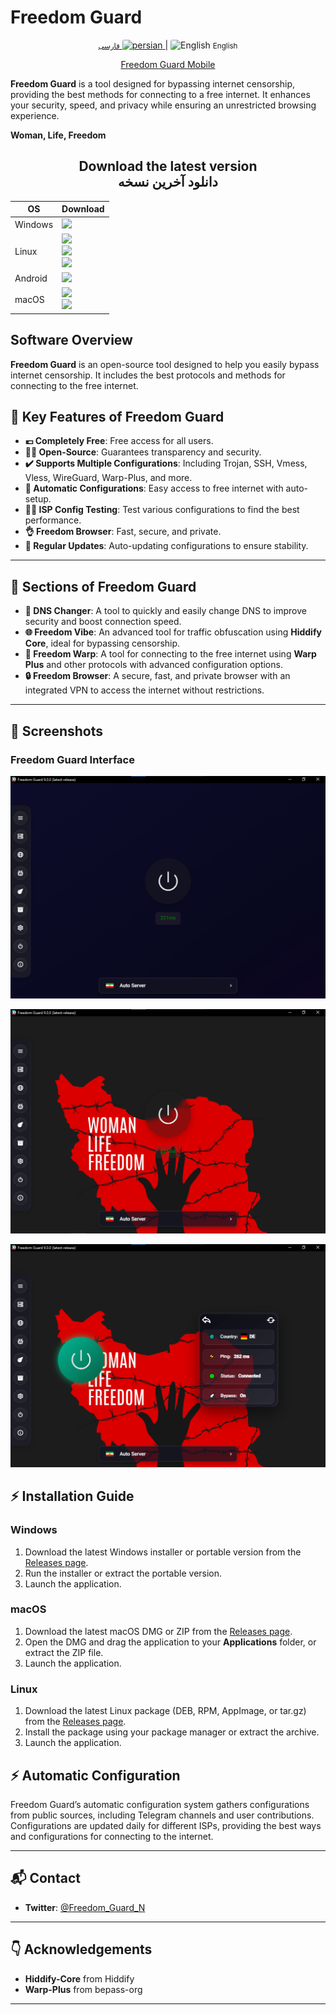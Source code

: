 
# Freedom Guard

<div align="center">
    <p>
        <a href="README-fa.md">
            <small>فارسی</small>
            <img src='./src/svgs/ir.svg' alt='persian' style='width: 20px;height: 15px;border-radius: 3px;' />
        </a>
        | 
       <img src='./src/svgs/gb.svg' alt='English' style='width: 20px;height: 15px;border-radius: 3px;' />
        <small>English</small>
    </p>
</div>

<div align="center">
  <a href="https://github.com/Freedom-Guard/FG_MOBILE/releases">Freedom Guard Mobile</a></p>
</div>

**Freedom Guard** is a tool designed for bypassing internet censorship, providing the best methods for connecting to a free internet. It enhances your security, speed, and privacy while ensuring an unrestricted browsing experience.

**Woman, Life, Freedom**

## <div align="center">Download the latest version <br> دانلود آخرین نسخه</div>

<div align=center>
<table>
    <thead align=center>
        <tr>
            <th>OS</th>
            <th>Download</th>
        </tr>
    </thead>
    <tbody align=left>
        <tr>
            <td>Windows</td>
            <td>
                <a href="https://github.com/Freedom-Guard/Freedom-Guard/releases/latest/download/freedom-guard-win-x64.exe"><img src="https://img.shields.io/badge/Setup-x64-2d7d9a.svg?logo=windows"></a><br>
            </td>
        </tr>
        <tr>
            <td>Linux</td>
            <td>
                <a href="https://github.com/Freedom-Guard/Freedom-Guard/releases/latest/download/freedom-guard-linux-amd64.deb"><img src="https://img.shields.io/badge/deb-x64-f84e29.svg?logo=linux"> </a><br>
                <a href="https://github.com/Freedom-Guard/Freedom-Guard/releases/latest/download/freedom-guard-linux-x86_64.AppImage"><img src="https://img.shields.io/badge/AppImage-x64-2d7d9a.svg?logo=linux"></a><br>
                <a href="https://github.com/Freedom-Guard/Freedom-Guard/releases/latest/download/freedom-guard-linux-x86_64.rpm
"><img src="https://img.shields.io/badge/rpm-x64-f84e29.svg?logo=rpm"></a><br>
            </td>
        </tr>
        </tr>
        <tr>
            <td>Android</td>
            <td>
                <a href="https://github.com/Freedom-Guard/FG_MOBILE/releases/latest/download/app-release.apk"><img src="https://img.shields.io/badge/apk-universal-f84e29.svg?logo=android"> </a><br>
            </td>
        </tr>
        <tr>
            <td>macOS</td>
            <td>
                <a href="https://github.com/Freedom-Guard/Freedom-Guard/releases/latest/download/freedom-guard-mac-x64.dmg"><img src="https://img.shields.io/badge/dmg-x64-f84e29.svg?logo=apple"> </a><br>
                <a href="https://github.com/Freedom-Guard/Freedom-Guard/releases/latest/download/freedom-guard-mac-arm64.dmg"><img src="https://img.shields.io/badge/dmg-arm64-f84e29.svg?logo=apple"> </a><br>
            </td>
        </tr>
    </tbody>

</table>
</div>

## Software Overview

**Freedom Guard** is an open-source tool designed to help you easily bypass internet censorship. It includes the best protocols and methods for connecting to the free internet.


## 🚀 Key Features of Freedom Guard

* **💶 Completely Free**: Free access for all users.
* **😶‍🌫️ Open-Source**: Guarantees transparency and security.
* **✔️ Supports Multiple Configurations**: Including Trojan, SSH, Vmess, Vless, WireGuard, Warp-Plus, and more.
* **🚀 Automatic Configurations**: Easy access to free internet with auto-setup.
* **👩‍💻 ISP Config Testing**: Test various configurations to find the best performance.
* **👌 Freedom Browser**: Fast, secure, and private.
* **🤖 Regular Updates**: Auto-updating configurations to ensure stability.

---

## 🚀 Sections of Freedom Guard

* **📡 DNS Changer**: A tool to quickly and easily change DNS to improve security and boost connection speed.
* **🌐 Freedom Vibe**: An advanced tool for traffic obfuscation using **Hiddify Core**, ideal for bypassing censorship.
* **🚀 Freedom Warp**: A tool for connecting to the free internet using **Warp Plus** and other protocols with advanced configuration options.
* **🔒 Freedom Browser**: A secure, fast, and private browser with an integrated VPN to access the internet without restrictions.

---

## 📸 Screenshots

### Freedom Guard Interface

![Screenshot 1](./screenshots/1.png)

![Screenshot 2](./screenshots/2.png)

![Screenshot 3](./screenshots/3.png)


## ⚡ Installation Guide

### **Windows**

1. Download the latest Windows installer or portable version from the [Releases page](https://github.com/Freedom-Guard/Freedom-Guard/releases).
2. Run the installer or extract the portable version.
3. Launch the application.

### **macOS**

1. Download the latest macOS DMG or ZIP from the [Releases page](https://github.com/Freedom-Guard/Freedom-Guard/releases).
2. Open the DMG and drag the application to your **Applications** folder, or extract the ZIP file.
3. Launch the application.

### **Linux**

1. Download the latest Linux package (DEB, RPM, AppImage, or tar.gz) from the [Releases page](https://github.com/Freedom-Guard/Freedom-Guard/releases).
2. Install the package using your package manager or extract the archive.
3. Launch the application.

## ⚡ Automatic Configuration

Freedom Guard’s automatic configuration system gathers configurations from public sources, including Telegram channels and user contributions. Configurations are updated daily for different ISPs, providing the best ways and configurations for connecting to the internet.

---

## 📬 Contact

* **Twitter**: [@Freedom\_Guard\_N](https://x.com/Freedom_Guard_N)

---

## 👇 Acknowledgements

* **Hiddify-Core** from Hiddify
* **Warp-Plus** from bepass-org

---